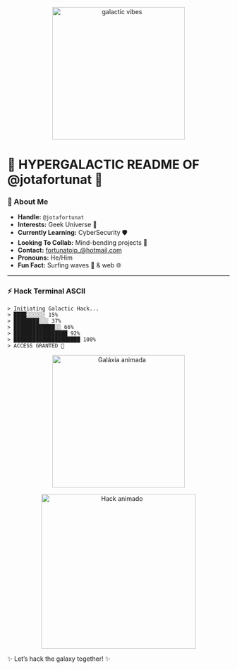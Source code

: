 
<p align="center">
  <img src="assets/galaxy.gif" alt="galactic vibes" width="300"/>
</p>

# 🌌 HYPERGALACTIC README OF @jotafortunat 🌌


### 👾 About Me
- **Handle:** `@jotafortunat`
- **Interests:** Geek Universe 🌌
- **Currently Learning:** CyberSecurity 🛡️
- **Looking To Collab:** Mind-bending projects 🚀
- **Contact:** fortunatojp_@hotmail.com
- **Pronouns:** He/Him
- **Fun Fact:** Surfing waves 🌊 & web 🌐

---

### ⚡ Hack Terminal ASCII
```
> Initiating Galactic Hack...
> ████░░░░░░ 15%
> ████████░░░ 37%
> █████████████░░ 66%
> █████████████████ 92%
> █████████████████████ 100%
> ACCESS GRANTED 🌠
```

<p align="center">
  <img src="https://media.giphy.com/media/3o7TKtnuHOHHUjR38Y/giphy.gif" alt="Galáxia animada" width="300"/>
</p>

<p align="center">
  <img src="https://media.giphy.com/media/l4FGuhL4U2WyjdkaY/giphy.gif" alt="Hack animado" width="350"/>
</p>


✨ Let’s hack the galaxy together! ✨
